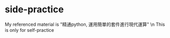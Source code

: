 # side-practice

My referenced material is "精通python, 運用簡單的套件進行現代運算" \n
This is only for self-practice
